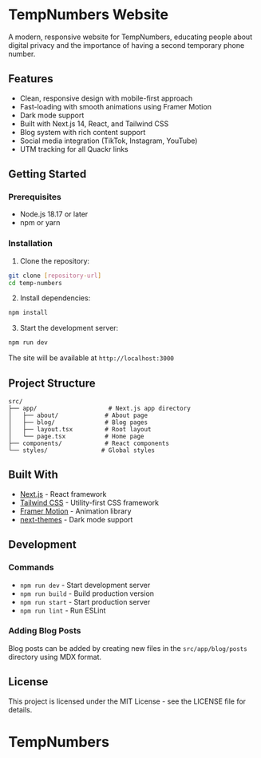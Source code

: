 # TempNumbers Website

A modern, responsive website for TempNumbers, educating people about digital privacy and the importance of having a second temporary phone number.

## Features

- Clean, responsive design with mobile-first approach
- Fast-loading with smooth animations using Framer Motion
- Dark mode support
- Built with Next.js 14, React, and Tailwind CSS
- Blog system with rich content support
- Social media integration (TikTok, Instagram, YouTube)
- UTM tracking for all Quackr links

## Getting Started

### Prerequisites

- Node.js 18.17 or later
- npm or yarn

### Installation

1. Clone the repository:
```bash
git clone [repository-url]
cd temp-numbers
```

2. Install dependencies:
```bash
npm install
```

3. Start the development server:
```bash
npm run dev
```

The site will be available at `http://localhost:3000`

## Project Structure

```
src/
├── app/                    # Next.js app directory
│   ├── about/             # About page
│   ├── blog/              # Blog pages
│   ├── layout.tsx         # Root layout
│   └── page.tsx           # Home page
├── components/            # React components
└── styles/               # Global styles
```

## Built With

- [Next.js](https://nextjs.org/) - React framework
- [Tailwind CSS](https://tailwindcss.com/) - Utility-first CSS framework
- [Framer Motion](https://www.framer.com/motion/) - Animation library
- [next-themes](https://github.com/pacocoursey/next-themes) - Dark mode support

## Development

### Commands

- `npm run dev` - Start development server
- `npm run build` - Build production version
- `npm run start` - Start production server
- `npm run lint` - Run ESLint

### Adding Blog Posts

Blog posts can be added by creating new files in the `src/app/blog/posts` directory using MDX format.

## License

This project is licensed under the MIT License - see the LICENSE file for details.
# TempNumbers
